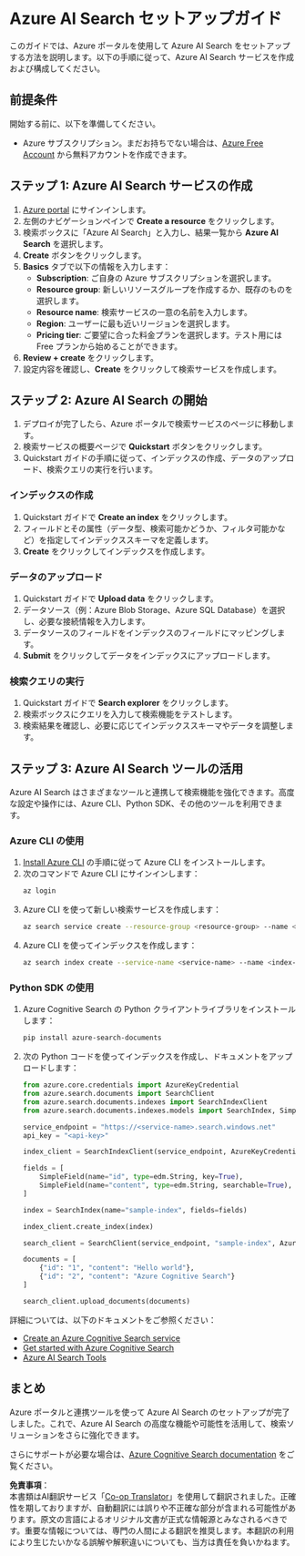 <!--
CO_OP_TRANSLATOR_METADATA:
{
  "original_hash": "f0ce2d470f3efad6f8c7df376f416a4b",
  "translation_date": "2025-05-20T07:56:17+00:00",
  "source_file": "00-course-setup/AzureSearch.md",
  "language_code": "ja"
}
-->
# Azure AI Search セットアップガイド

このガイドでは、Azure ポータルを使用して Azure AI Search をセットアップする方法を説明します。以下の手順に従って、Azure AI Search サービスを作成および構成してください。

## 前提条件

開始する前に、以下を準備してください。

- Azure サブスクリプション。まだお持ちでない場合は、[Azure Free Account](https://azure.microsoft.com/free/?wt.mc_id=studentamb_258691) から無料アカウントを作成できます。

## ステップ 1: Azure AI Search サービスの作成

1. [Azure portal](https://portal.azure.com/?wt.mc_id=studentamb_258691) にサインインします。
2. 左側のナビゲーションペインで **Create a resource** をクリックします。
3. 検索ボックスに「Azure AI Search」と入力し、結果一覧から **Azure AI Search** を選択します。
4. **Create** ボタンをクリックします。
5. **Basics** タブで以下の情報を入力します：
   - **Subscription**: ご自身の Azure サブスクリプションを選択します。
   - **Resource group**: 新しいリソースグループを作成するか、既存のものを選択します。
   - **Resource name**: 検索サービスの一意の名前を入力します。
   - **Region**: ユーザーに最も近いリージョンを選択します。
   - **Pricing tier**: ご要望に合った料金プランを選択します。テスト用には Free プランから始めることができます。
6. **Review + create** をクリックします。
7. 設定内容を確認し、**Create** をクリックして検索サービスを作成します。

## ステップ 2: Azure AI Search の開始

1. デプロイが完了したら、Azure ポータルで検索サービスのページに移動します。
2. 検索サービスの概要ページで **Quickstart** ボタンをクリックします。
3. Quickstart ガイドの手順に従って、インデックスの作成、データのアップロード、検索クエリの実行を行います。

### インデックスの作成

1. Quickstart ガイドで **Create an index** をクリックします。
2. フィールドとその属性（データ型、検索可能かどうか、フィルタ可能かなど）を指定してインデックススキーマを定義します。
3. **Create** をクリックしてインデックスを作成します。

### データのアップロード

1. Quickstart ガイドで **Upload data** をクリックします。
2. データソース（例：Azure Blob Storage、Azure SQL Database）を選択し、必要な接続情報を入力します。
3. データソースのフィールドをインデックスのフィールドにマッピングします。
4. **Submit** をクリックしてデータをインデックスにアップロードします。

### 検索クエリの実行

1. Quickstart ガイドで **Search explorer** をクリックします。
2. 検索ボックスにクエリを入力して検索機能をテストします。
3. 検索結果を確認し、必要に応じてインデックススキーマやデータを調整します。

## ステップ 3: Azure AI Search ツールの活用

Azure AI Search はさまざまなツールと連携して検索機能を強化できます。高度な設定や操作には、Azure CLI、Python SDK、その他のツールを利用できます。

### Azure CLI の使用

1. [Install Azure CLI](https://learn.microsoft.com/en-us/cli/azure/install-azure-cli?wt.mc_id=studentamb_258691) の手順に従って Azure CLI をインストールします。
2. 次のコマンドで Azure CLI にサインインします：
   ```bash
   az login
   ```
3. Azure CLI を使って新しい検索サービスを作成します：
   ```bash
   az search service create --resource-group <resource-group> --name <service-name> --sku Free
   ```
4. Azure CLI を使ってインデックスを作成します：
   ```bash
   az search index create --service-name <service-name> --name <index-name> --fields "field1:type, field2:type"
   ```

### Python SDK の使用

1. Azure Cognitive Search の Python クライアントライブラリをインストールします：
   ```bash
   pip install azure-search-documents
   ```
2. 次の Python コードを使ってインデックスを作成し、ドキュメントをアップロードします：
   ```python
   from azure.core.credentials import AzureKeyCredential
   from azure.search.documents import SearchClient
   from azure.search.documents.indexes import SearchIndexClient
   from azure.search.documents.indexes.models import SearchIndex, SimpleField, edm

   service_endpoint = "https://<service-name>.search.windows.net"
   api_key = "<api-key>"

   index_client = SearchIndexClient(service_endpoint, AzureKeyCredential(api_key))

   fields = [
       SimpleField(name="id", type=edm.String, key=True),
       SimpleField(name="content", type=edm.String, searchable=True),
   ]

   index = SearchIndex(name="sample-index", fields=fields)

   index_client.create_index(index)

   search_client = SearchClient(service_endpoint, "sample-index", AzureKeyCredential(api_key))

   documents = [
       {"id": "1", "content": "Hello world"},
       {"id": "2", "content": "Azure Cognitive Search"}
   ]

   search_client.upload_documents(documents)
   ```

詳細については、以下のドキュメントをご参照ください：

- [Create an Azure Cognitive Search service](https://learn.microsoft.com/en-us/azure/search/search-create-service-portal?wt.mc_id=studentamb_258691)
- [Get started with Azure Cognitive Search](https://learn.microsoft.com/en-us/azure/search/search-get-started-portal?wt.mc_id=studentamb_258691)
- [Azure AI Search Tools](https://learn.microsoft.com/en-us/azure/ai-services/agents/how-to/tools/azure-ai-search?tabs=azurecli%2Cpython&pivots=code-examples?wt.mc_id=studentamb_258691)

## まとめ

Azure ポータルと連携ツールを使って Azure AI Search のセットアップが完了しました。これで、Azure AI Search の高度な機能や可能性を活用して、検索ソリューションをさらに強化できます。

さらにサポートが必要な場合は、[Azure Cognitive Search documentation](https://learn.microsoft.com/en-us/azure/search/?wt.mc_id=studentamb_258691) をご覧ください。

**免責事項**：  
本書類はAI翻訳サービス「[Co-op Translator](https://github.com/Azure/co-op-translator)」を使用して翻訳されました。正確性を期しておりますが、自動翻訳には誤りや不正確な部分が含まれる可能性があります。原文の言語によるオリジナル文書が正式な情報源とみなされるべきです。重要な情報については、専門の人間による翻訳を推奨します。本翻訳の利用により生じたいかなる誤解や解釈違いについても、当方は責任を負いかねます。
